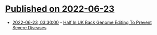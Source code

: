 # [Published on 2022-06-23](index.md)

* [2022-06-23, 03:30:00](https://news.slashdot.org/story/22/06/22/2129213/half-in-uk-back-genome-editing-to-prevent-severe-diseases?utm_source=rss1.0mainlinkanon&utm_medium=feed) - [Half In UK Back Genome Editing To Prevent Severe Diseases](https://news.slashdot.org/story/22/06/22/2129213/half-in-uk-back-genome-editing-to-prevent-severe-diseases?utm_source=rss1.0mainlinkanon&utm_medium=feed)
